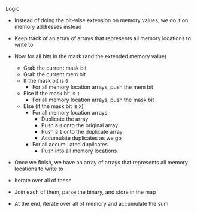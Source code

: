 Logic

- Instead of doing the bit-wise extension on memory values, we do it on memory addresses instead
- Keep track of an array of arrays that represents all memory locations to write to
- Now for all bits in the mask (and the extended memory value)
  - Grab the current mask bit
  - Grab the current mem bit
  - If the mask bit is `0`
    - For all memory location arrays, push the mem bit
  - Else if the mask bit is `1`
    - For all memory location arrays, push the mask bit
  - Else (if the mask bit is `X`)
    - For all memory location arrays
      - Duplicate the array
      - Push a `0` onto the original array
      - Push a `1` onto the duplicate array
      - Accumulate duplicates as we go
    - For all accumulated duplicates
      - Push into all memory locations
 
 - Once we finish, we have an array of arrays that represents all memory locations to write to
 - Iterate over all of these
  - Join each of them, parse the binary, and store in the map

- At the end, iterate over all of memory and accumulate the sum

